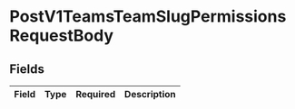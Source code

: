 # PostV1TeamsTeamSlugPermissionsRequestBody


## Fields

| Field       | Type        | Required    | Description |
| ----------- | ----------- | ----------- | ----------- |